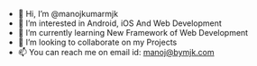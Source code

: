 - 👋 Hi, I’m @manojkumarmjk
- 👀 I’m interested in Android, iOS And Web Development
- 🌱 I’m currently learning New Framework of Web Development
- 💞️ I’m looking to collaborate on my Projects
- 📫 You can reach me on email id: manoj@bymjk.com

<!---
manojkumarmjk/manojkumarmjk is a ✨ special ✨ repository because its `README.md` (this file) appears on your GitHub profile.
You can click the Preview link to take a look at your changes.
--->
